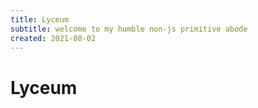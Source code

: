 ```yaml
---
title: Lyceum
subtitle: welcome to my humble non-js primitive abode
created: 2021-08-02
---
```

# Lyceum